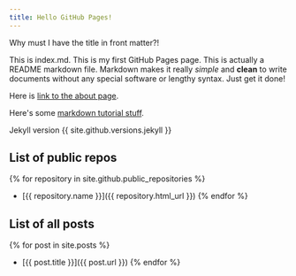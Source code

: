 ```yaml
---
title: Hello GitHub Pages!
---
```


Why must I have the title in front matter?!

This is index.md. This is my first GitHub Pages page. This is actually a README markdown file. Markdown makes it really *simple* and __clean__ to write documents without any special software or lengthy syntax. Just get it done!

Here is [link to the about page](about.md).

Here's some [markdown tutorial stuff](markdown.md).

Jekyll version
{{ site.github.versions.jekyll }}

## List of public repos

{% for repository in site.github.public_repositories %}
  * [{{ repository.name }}]({{ repository.html_url }})
{% endfor %}

## List of all posts

{% for post in site.posts %}
  * [{{ post.title }}]({{ post.url }})
{% endfor %}
